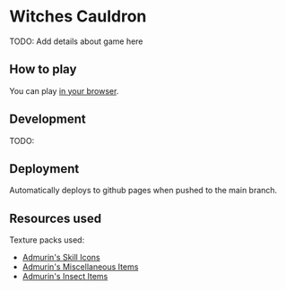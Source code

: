 # Witches Cauldron

TODO: Add details about game here

## How to play

You can play [in your browser](https://jackslinger.github.io/ludum-dare-49/).

## Development

TODO:

## Deployment

Automatically deploys to github pages when pushed to the main branch.


## Resources used
Texture packs used: 
- [Admurin's Skill Icons](https://admurin.itch.io/admurins-skill-icons)
- [Admurin's Miscellaneous Items](https://admurin.itch.io/admurins-miscellaneous-items)
- [Admurin's Insect Items](https://admurin.itch.io/admurins-insects)
